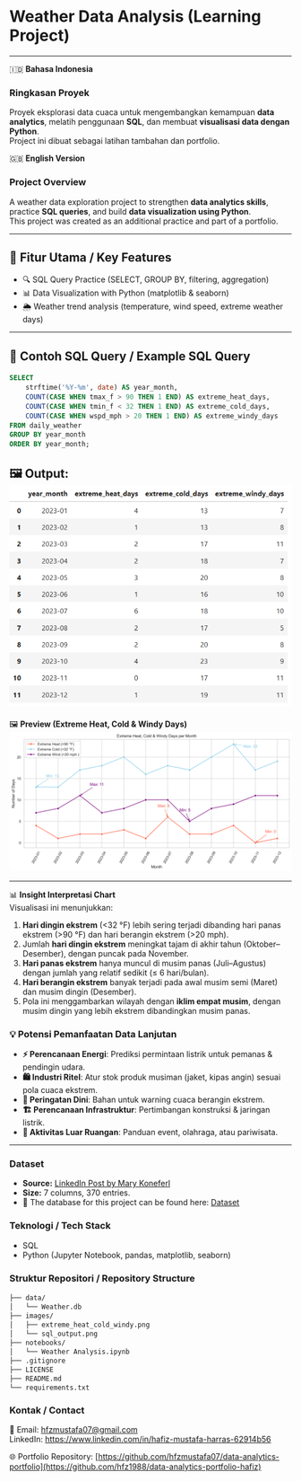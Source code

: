 # Weather Data Analysis (Learning Project)

---

🇮🇩 **Bahasa Indonesia**
### Ringkasan Proyek   
Proyek eksplorasi data cuaca untuk mengembangkan kemampuan **data analytics**, melatih penggunaan **SQL**, dan membuat **visualisasi data dengan Python**.  
Project ini dibuat sebagai latihan tambahan dan portfolio.

🇬🇧 **English Version**
### Project Overview   
A weather data exploration project to strengthen **data analytics skills**, practice **SQL queries**, and build **data visualization using Python**.  
This project was created as an additional practice and part of a portfolio.

---

## 📌 Fitur Utama / Key Features
- 🔍 SQL Query Practice (SELECT, GROUP BY, filtering, aggregation)  
- 📊 Data Visualization with Python (matplotlib & seaborn)  
- 🌦️ Weather trend analysis (temperature, wind speed, extreme weather days)  

---

## 📖 Contoh SQL Query / Example SQL Query
```sql
SELECT
    strftime('%Y-%m', date) AS year_month,
    COUNT(CASE WHEN tmax_f > 90 THEN 1 END) AS extreme_heat_days,
    COUNT(CASE WHEN tmin_f < 32 THEN 1 END) AS extreme_cold_days,
    COUNT(CASE WHEN wspd_mph > 20 THEN 1 END) AS extreme_windy_days
FROM daily_weather
GROUP BY year_month
ORDER BY year_month;
```
  🖼️ Output:  
  ![SQL Output](images/sql_output.png) 
---

🖼️ **Preview (Extreme Heat, Cold & Windy Days)**  
![Extreme Heat, Cold & Windy Days](images/extreme_heat_cold_windy.png)  

---

📊 **Insight Interpretasi Chart**  
Visualisasi ini menunjukkan:  
1. **Hari dingin ekstrem** (<32 °F) lebih sering terjadi dibanding hari panas ekstrem (>90 °F) dan hari berangin ekstrem (>20 mph).  
2. Jumlah **hari dingin ekstrem** meningkat tajam di akhir tahun (Oktober–Desember), dengan puncak pada November.  
3. **Hari panas ekstrem** hanya muncul di musim panas (Juli–Agustus) dengan jumlah yang relatif sedikit (≤ 6 hari/bulan).  
4. **Hari berangin ekstrem** banyak terjadi pada awal musim semi (Maret) dan musim dingin (Desember).  
5. Pola ini menggambarkan wilayah dengan **iklim empat musim**, dengan musim dingin yang lebih ekstrem dibandingkan musim panas.  

### 💡 Potensi Pemanfaatan Data Lanjutan
- **⚡ Perencanaan Energi**: Prediksi permintaan listrik untuk pemanas & pendingin udara.  
- **🛍️ Industri Ritel**: Atur stok produk musiman (jaket, kipas angin) sesuai pola cuaca ekstrem.  
- **🚨 Peringatan Dini**: Bahan untuk warning cuaca berangin ekstrem.  
- **🏗️ Perencanaan Infrastruktur**: Pertimbangan konstruksi & jaringan listrik.  
- **🎪 Aktivitas Luar Ruangan**: Panduan event, olahraga, atau pariwisata.  

---

### Dataset  
- **Source:** [LinkedIn Post by Mary Koneferl](https://www.linkedin.com/posts/mary-knoeferl_extreme-weather-data-analysis-project-mknoeferl-activity-7371233708634419200-gv5c?utm_source=share&utm_medium=member_desktop&rcm=ACoAAAvEfcEBGoC1T5quuEpkCHJA9lb82uz-6iw)
- **Size:** 7 columns, 370 entries.
- 📌 The database for this project can be found here: [Dataset](https://lnkd.in/gkxiUeMs)   

### Teknologi / Tech Stack
- SQL  
- Python (Jupyter Notebook, pandas, matplotlib, seaborn)

### Struktur Repositori / Repository Structure
```text
├── data/
│   └── Weather.db
├── images/
│   ├── extreme_heat_cold_windy.png
│   └── sql_output.png
├── notebooks/
│   └── Weather Analysis.ipynb
├── .gitignore
├── LICENSE
├── README.md
└── requirements.txt
```

### Kontak / Contact
📧 Email: hfzmustafa07@gmail.com  
LinkedIn: https://www.linkedin.com/in/hafiz-mustafa-harras-62914b56  

🌐 Portfolio Repository: [https://github.com/hfzmustafa07/data-analytics-portfolio](https://github.com/hfz1988/data-analytics-portfolio-hafiz)
